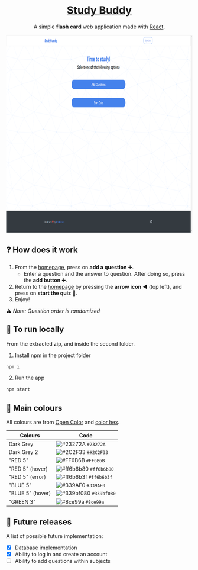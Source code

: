 <h1 align="center"><a href="https://jonahlouis4.github.io/StudyBuddy/">Study Buddy</a></h1>
<p align="center">A simple <b>flash card</b> web application made with <a href="https://reactjs.org/docs/hooks-overview.html" target="_blank">React</a>.</p>
<div align="center"><img src="public/sB_demo.png" width="747" height="534"></div>

## :question: How does it work
1. From the [homepage](https://jonahlouis4.github.io/StudyBuddy/), press on **add a question** :heavy_plus_sign:.
    - Enter a question and the answer to question. After doing so, press the **add button**  :heavy_plus_sign:.
2. Return to the [homepage](https://jonahlouis4.github.io/StudyBuddy/) by pressing the **arrow icon** :arrow_backward: (top left), and press on **start the quiz** :pencil:.
3. Enjoy!

:warning: *Note: Question order is randomized*

## :running: To run locally
From the extracted zip, and inside the second folder.
1. Install npm in the project folder 
```sh
npm i
```
2. Run the app 
```sh
npm start
```

## :art: Main colours
All colours are from [Open Color](https://yeun.github.io/open-color/) and [color hex](https://www.color-hex.com/color-palette/25362).

| Colours	     | Code																		        |
|----------------|----------------------------------------------------------------------------------|
| Dark Grey	     |![#23272A](https://via.placeholder.com/15/23272A/000000?text=+) `#23272A`         |
| Dark Grey 2    |![#2C2F33](https://via.placeholder.com/15/2C2F33/000000?text=+) `##2C2F33`        |
|"RED 5"	     |![#FF6B6B](https://via.placeholder.com/15/FF6B6B/000000?text=+) `#FF6B6B`         |
|"RED 5" (hover) |![#ff6b6b80](https://via.placeholder.com/15/ff6b6b80/000000?text=+) `#ff6b6b80`   |
|"RED 5" (error) |![#ff6b6b3f](https://via.placeholder.com/15/ff6b6b3f/000000?text=+) `#ff6b6b3f`   |
|"BLUE 5" 	     |![#339AF0](https://via.placeholder.com/15/339AF0/000000?text=+) `#339AF0`  	    |
|"BLUE 5" (hover)|![#339bf080](https://via.placeholder.com/15/339bf080/000000?text=+) `#339bf080`   |
|"GREEN 3"       |![#8ce99a](https://via.placeholder.com/15/8ce99a/000000?text=+) `#8ce99a`  		|	

## :memo: Future releases

A list of possible future implementation:

- [x] Database implementation
- [x] Ability to log in and create an account
- [ ] Ability to add questions within subjects
